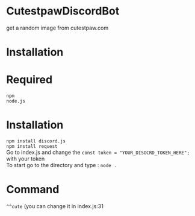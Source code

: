 # CutestpawDiscordBot
get a random image from cutestpaw.com

# Installation
# Required
`npm`<br/>
`node.js`

# Installation
`npm install discord.js`<br/>
`npm install request`<br/>
Go to index.js and change the `const token = "YOUR_DISOCRD_TOKEN_HERE";` with your token<br/>
To start go to the directory and type : `node .`<br/>

# Command
`^^cute` (you can change it in index.js:31
